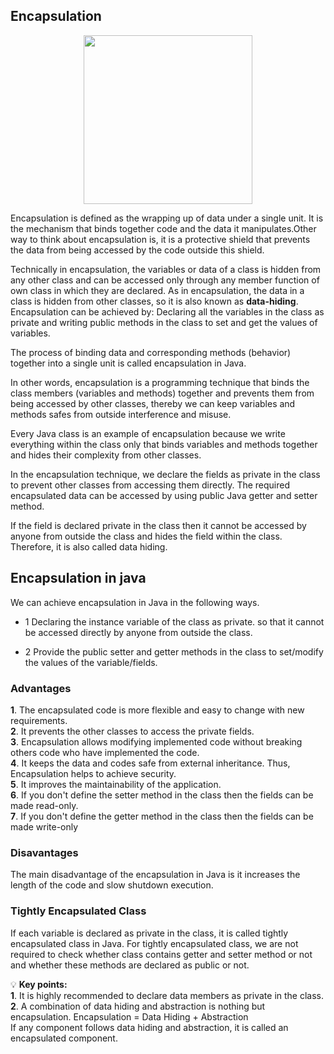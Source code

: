 ## Encapsulation

<p align="center">
<img height="270" src="https://github.com/c0mr4dex/oop_java_pInsights/blob/main/Images/encapsulation.png">
</p>

Encapsulation is defined as the wrapping up of data under a single unit. It is the mechanism that binds together code and the data it manipulates.Other way to think about encapsulation is, it is a protective shield that prevents the data from being accessed by the code outside this shield.

Technically in encapsulation, the variables or data of a class is hidden from any other class and can be accessed only through any member function of own class in which they are declared.
As in encapsulation, the data in a class is hidden from other classes, so it is also known as **data-hiding**.
Encapsulation can be achieved by: Declaring all the variables in the class as private and writing public methods in the class to set and get the values of variables.

The process of binding data and corresponding methods (behavior) together into a single unit is called encapsulation in Java.

In other words, encapsulation is a programming technique that binds the class members (variables and methods) together and prevents them from being accessed by other classes, thereby we can keep variables and methods safes from outside interference and misuse.

Every Java class is an example of encapsulation because we write everything within the class only that binds variables and methods together and hides their complexity from other classes.

In the encapsulation technique, we declare the fields as private in the class to prevent other classes from accessing them directly. The required encapsulated data can be accessed by using public Java getter and setter method.

If the field is declared private in the class then it cannot be accessed by anyone from outside the class and hides the field within the class. Therefore, it is also called data hiding.

## Encapsulation in java

We can achieve encapsulation in Java in the following ways.

- 1 Declaring the instance variable of the class as private. so that it cannot be accessed directly by anyone from outside the class.

- 2 Provide the public setter and getter methods in the class to set/modify the values of the variable/fields.

### Advantages

**1**. The encapsulated code is more flexible and easy to change with new requirements.<br>
**2**. It prevents the other classes to access the private fields.<br>
**3**. Encapsulation allows modifying implemented code without breaking others code who have implemented the code.<br>
**4**. It keeps the data and codes safe from external inheritance. Thus, Encapsulation helps to achieve security.<br>
**5**. It improves the maintainability of the application.<br>
**6**. If you don't define the setter method in the class then the fields can be made read-only.<br>
**7**. If you don't define the getter method in the class then the fields can be made write-only<br>

### Disavantages

The main disadvantage of the encapsulation in Java is it increases the length of the code and slow shutdown execution.

### Tightly Encapsulated Class

If each variable is declared as private in the class, it is called tightly encapsulated class in Java. For tightly encapsulated class, we are not required to check whether class contains getter and setter method or not and whether these methods are declared as public or not.

:bulb: **Key points:** <br>
**1**. It is highly recommended to declare data members as private in the class.<br>
**2**. A combination of data hiding and abstraction is nothing but encapsulation.
Encapsulation = Data Hiding + Abstraction <br>
If any component follows data hiding and abstraction, it is called an encapsulated component.
